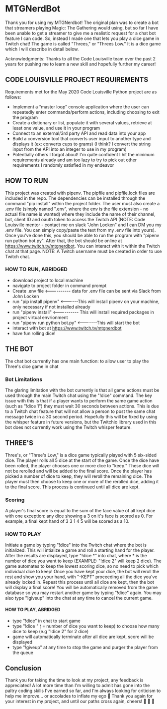 # MTGNerdBot

Thank you for using my MTGNerdbot! The original plan was to create a bot that streamers playing Magic: The Gathering would using, but so far I have been unable to get a streamer to give me a realistic request for a chat bot feature I can code. So, instead I made one that lets you play a dice game in Twitch chat! The game is called "Threes," or "Threes Low." It is a dice game which I will describe in detail below.


Acknowledgments: Thanks to all the Code Louisville team over the past 2 years for pushing me to learn a new skill and hopefully further my career!




## CODE LOUISVILLE PROJECT REQUIREMENTS

Requirements met for the May 2020 Code Louisville Python project are as follows:

*  Implement a “master loop” console application where the user can repeatedly enter commands/perform actions, including choosing to exit the program
*  Create a dictionary or list, populate it with several values, retrieve at least one value, and use it in your program
*  Connect to an external/3rd party API and read data into your app
*  Build a conversion tool that converts user input to another type and displays it (ex: converts cups to grams) (I think? I convert the string input from the API into an integer to use in my program)
*  Potentially others I forgot about! I'm quite confident I hit the minimum requirements already and am too lazy to try to pick out other requirements I randomly satisfied in my endeavor




## HOW TO RUN

This project was created with pipenv. The pipfile and pipfile.lock files are included in the repo. The dependencies can be installed through the command "pip install" within the project folder. The user must also create a .env file (simply named ".env", where the env is the file extension - no actual file name is wanted) where they include the name of their channel, bot, client ID and oauth token to access the Twitch API (NOTE: Code Louisville mentor -  contact me on slack "John Locken" and I can DM you my .env file. You can simply copy/paste the text from my .env file into yours). Once you've done this, you should be able to run the program with "pipenv run python bot.py". After that, the bot should be online at https://www.twitch.tv/mtgnerdbot. You can interact with it within the Twitch chat at that page. NOTE: A Twitch username must be created in order to use Twitch chat.


### HOW TO RUN, ABRIDGED

* download project to local machine
* navigate to project folder in command prompt
* Create .env file <---------- data for .env file can be sent via Slack from John Locken
* run "pip install pipenv" <------This will install pipenv on your machine, only necessary if not installed already
* run "pipenv install" <---------- This will install required packages in project virtual envrionment
* run "pipenv run python bot.py" <-------This will start the bot
* interact with bot at https://www.twitch.tv/mtgnerdbot
* have fun rolling dice!




## THE BOT

The chat bot currently has one main function: to allow user to play the Three's dice game in chat


### Bot Limitations

The glaring limitation with the bot currently is that all game actions must be used through the main Twitch chat using the "!dice" command. The key issue with this is that if a player wants to perform the same game action (such as "!dice 1") they must wait 30 seconds between actions. This is due to a Twitch chat feature that will not allow a person to post the same chat message twice in a 30 second period. Hopefully this will be fixed by using the whisper feature in future versions, but the Twitchio library used in this bot does not currently work using the Twitch whisper feature.





## THREE'S

Three's, or "Three's Low," is a dice game typically played with 5 six-sided dice. The player rolls all 5 dice at the start of the game. Once the dice have been rolled, the player chooses one or more dice to "keep." These dice will not be rerolled and will be added to the final score. Once the player has picked a number of dice to keep, they will reroll the remaining dice. The player must then choose to keep one or more of the rerolled dice, adding it to the final score. This process is continued until all dice are kept.

### Scoring

A player's final score is equal to the sum of the face value of all kept dice with one exception: any dice showing a 3 on it's face is scored as 0. For example, a final kept hand of 3 3 1 4 5 will be scored as a 10.




### HOW TO PLAY

Initiate a game by typing "!dice" into the Twitch chat where the bot is initialized. This will intialize a game and roll a starting hand for the player. After the results are displayed, type "!dice *" into chat, where * is the number of dice you want to keep (EXAMPLE: "!dice 2" will keep 2 dice). The game automates to keep the lowest scoring dice, so no need to pick which individual dice to keep! Once you have kept your dice, the bot will reroll the rest and show you your hand, with "-KEPT" proceeding all the dice you've already locked in. Repeat this process until all dice are kept, then the bot will display a final score! You will be automatically removed from the game database so you may restart another game by typing "!dice" again. You may also type "!giveup" into the chat at any time to cancel the current game.

#### HOW TO PLAY, ABRIDGED

* type "!dice" in chat to start game
* type "!dice *" (* = number of dice you want to keep) to choose how many dice to keep (e.g "!dice 2" for 2 dice)
* game will automatically terminate after all dice are kept, score will be displayed
* type "!giveup" at any time to stop the game and purger the player from the queue



## Conclusion

Thank you for taking the time to look at my project, any feedback is appreciated! A lot more time than I'm willing to admit has gone into the paltry coding skills I've earned so far, and I'm always looking for criticism to help me improve... or accolades to inflate my ego :smiling_face_with_three_hearts: Thank you again for your interest in my project, and until our paths cross again, cheers! :beers: :beers: :beers: